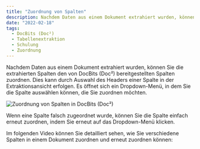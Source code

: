 ```yaml
---
title: "Zuordnung von Spalten"
description: Nachdem Daten aus einem Dokument extrahiert wurden, können Sie die extrahierten Spalten den von DocBits (Doc²) bereitgestellten Spalten zuordnen. Dies kann durch Auswahl des Headers einer Spalte in der Extraktionsansicht erfolgen. Es öffnet sich ein Dropdown-Menü, in dem Sie die Spalte auswählen können, die Sie zuordnen möchten.
date: "2022-02-18"
tags:
  - DocBits (Doc²)
  - Tabellenextraktion
  - Schulung
  - Zuordnung
---
```


Nachdem Daten aus einem Dokument extrahiert wurden, können Sie die extrahierten Spalten den von DocBits (Doc²) bereitgestellten Spalten zuordnen. Dies kann durch Auswahl des Headers einer Spalte in der Extraktionsansicht erfolgen. Es öffnet sich ein Dropdown-Menü, in dem Sie die Spalte auswählen können, die Sie zuordnen möchten.

![Zuordnung von Spalten in DocBits (Doc²)](/_images/docbits/image-8-1024x790.png "Zuordnung von Spalten in DocBits (Doc²)")

Wenn eine Spalte falsch zugeordnet wurde, können Sie die Spalte einfach erneut zuordnen, indem Sie erneut auf das Dropdown-Menü klicken.

Im folgenden Video können Sie detailliert sehen, wie Sie verschiedene Spalten in einem Dokument zuordnen und erneut zuordnen können: